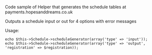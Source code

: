 Code sample of Helper that generates the schedule tables at payments.hopesanddreams.co.uk

Outputs a schedule input or out for 4 options with error messages

Usage:

	echo $this->Schedule->scheduleGenerator(array('type' => 'input'));
	echo $this->Schedule->scheduleGenerator(array('type' => 'output', 'registration' => $registration));
